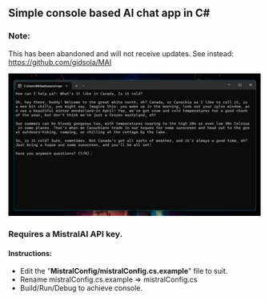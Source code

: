 ## Simple console based AI chat app in C#
### Note:
This has been abandoned and will not receive updates. See instead: https://github.com/gidsola/MAI

![preview](preview.png)

### Requires a MistralAI API key.

#### Instructions:
 - Edit the "**MistralConfig/mistralConfig.cs.example**" file to suit.
 - Rename mistralConfig.cs.example => mistralConfig.cs
 - Build/Run/Debug to achieve console.



